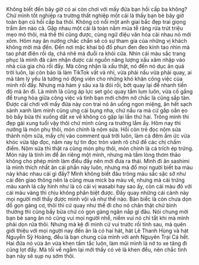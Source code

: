 Không biết đến bây giờ có ai còn chơi với mấy đứa bạn hồi cấp ba không? Chứ mình tốt nghiệp ra trường thất nghiệp một cái là thấy bạn bè bây giờ toàn bạn cũ hồi cấp ba thôi. Không có nổi một anh giai bắc đẹp trai giọng trầm ấm nào cả. Gặp nhau một cái là toàn nằm múa tễ răng rửa trút triệu mẹo mỏ thôi, mà thế thì cũng được, cùng ngữ điệu văn hóa cãi nhau nó mới xôm. Hôm nay ăn nướng chắc chắn sẽ có sự tham gia của những vị khách không mời mà đến. Đến nơi mặc khai bộ đồ phun đen đeo kính tao nhìn mà tao phát điên rồi dạ, chả nhẽ mà đuổi ra khỏi cửa. Nhìn cái màu sắc trang phục là mình đã cảm nhận được cái nguồn năng lượng xấu xâm nhập vào nhà của gia chủ rồi đấy. Mà công nhận là xấu thật, nó đến nó dục ăn quá trời luôn, lại còn bảo là làm TikTok vất vả nhỉ, vừa phải nấu vừa phải quay, ai mà tâm lý yếu là tưởng nó động viên cho những khó khăn công việc của mình rồi đấy. Nhưng mà hàm ý sâu xa là đói rồi, bớt quay lại để nhanh tiến độ mà ăn đi. Là mình là cũng áp lực set góc quay tầm lum luôn, vừa cố gắng để trung hòa giữa công việc và tình bạn mới chớm nở chắc là cũng sắp tàn. Được cái chơi với mấy đứa này con trai nó ăn uống ngon miệng, ăn hết sạch sành xanh làm mình cũng ưng cái bụng nha, chứ nấu ra mà cứ gắp oằn ẹo bỏ bầy bừa thì xuống dắt xe về không có gặp lại lần thứ hai. Trông mình thì đẹp gái xung tuổi vậy thôi chứ mình cũng ra trưởng lắm ấy. Hôm nay thì nướng là món phụ thôi, món chính là nộm sứa. Hồi còn trẻ đọc nộm sứa thành nộm sữa, mấy chị vào comment quá trời luôn, làm cả đêm ấm ức vừa khóc vừa tập đọc, năm nay tự tin đọc tròn vành rõ chữ để các chị chấm điểm. Nộm sứa thì thật ra cũng món phụ thôi, món chính là cá trích ép trứng. Món này là tính ỉm để ăn riêng một mình, nhưng mà tấm lòng thơm thảo không cho phép mình làm điều đấy nên mới đưa ra thái. Mình đi ăn sashimi là mình thích nhất ăn cái phần này luôn, nhưng mà đố mọi người biết ba màu này khác nhau cái gì đấy? Mình không biết đâu trông màu sắc sặc sỡ như cái đèn giao thông nên là cũng mua mick ba màu về, nhưng mà cái trứng màu xanh lá cây hình như là có cái vị wasabi hay sao ấy, còn cái màu đỏ với cái màu vàng thì chịu không phân biệt được. Đấy quay những cái cảnh này mọi người mới thấy được mình vội vã như thế nào. Bàn biếc là còn chưa dọn đồ gọn gàng cơ, thôi thì cứ quay như thế đi cho nó chân thật chứ bình thường thì cũng bầy bừa chứ có gọn gàng ngăn nắp gì đâu. Nói chung mời bạn bè sang ăn nó cũng vui mọi người nhể, niềm vui nó chỉ tắt khi mà mình phải dọn rửa thôi. Nhưng mà kệ đi mình cứ vui trước rồi tính sau, mà quên giới thiệu với mọi người nay đến ăn là có hai hát, hát Lê Thanh Hùng và hát Nguyễn Sỹ Hoàng, đều là bạn chung của mình với anh Nguyên Trại Cá hết. Hai đứa nó vừa ăn vừa khen tấm tắc luôn, làm mũi mình là nở to xe tăng đi cũng lọt đấy. Mà tối về ngẫm lại mới thấy có vẻ là khen đểu, nên chắc tình bạn này sẽ sụp nụ sớm thôi.